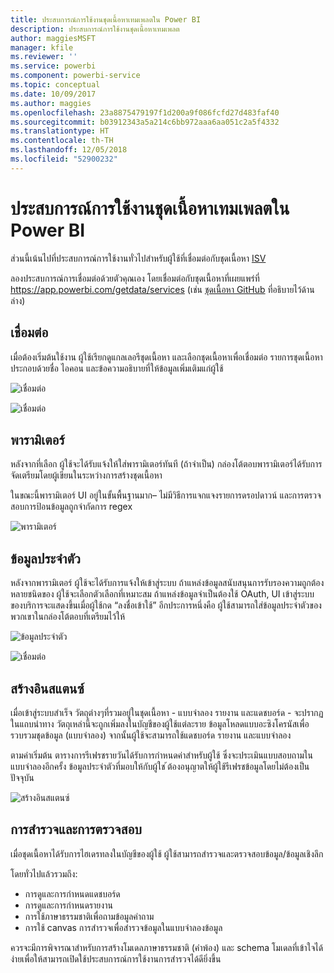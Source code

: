 ```yaml
---
title: ประสบการณ์การใช้งานชุดเนื้อหาเทมเพลตใน Power BI
description: ประสบการณ์การใช้งานชุดเนื้อหาเทมเพลต
author: maggiesMSFT
manager: kfile
ms.reviewer: ''
ms.service: powerbi
ms.component: powerbi-service
ms.topic: conceptual
ms.date: 10/09/2017
ms.author: maggies
ms.openlocfilehash: 23a8875479197f1d200a9f086fcfd27d483faf40
ms.sourcegitcommit: b03912343a5a214c6bb972aaa6aa051c2a5f4332
ms.translationtype: HT
ms.contentlocale: th-TH
ms.lasthandoff: 12/05/2018
ms.locfileid: "52900232"
---
```

# <a name="template-content-pack-experiences-in-power-bi"></a>ประสบการณ์การใช้งานชุดเนื้อหาเทมเพลตใน Power BI
ส่วนนี้เน้นไปที่ประสบการณ์การใช้งานทั่วไปสำหรับผู้ใช้ที่เชื่อมต่อกับชุดเนื้อหา [ISV](service-connect-to-services.md)

ลองประสบการณ์การเชื่อมต่อด้วยตัวคุณเอง โดยเชื่อมต่อกับชุดเนื้อหาที่เผยแพร่ที่ https://app.powerbi.com/getdata/services (เช่น [ชุดเนื้อหา GitHub](https://app.powerbi.com/getdata/services/github) ที่อธิบายไว้ด้านล่าง)

## <a name="connect"></a>เชื่อมต่อ
เมื่อต้องเริ่มต้นใช้งาน ผู้ใช้เรียกดูแกลเลอรีชุดเนื้อหา และเลือกชุดเนื้อหาเพื่อเชื่อมต่อ รายการชุดเนื้อหาประกอบด้วยชื่อ ไอคอน และข้อความอธิบายที่ให้ข้อมูลเพิ่มเติมแก่ผู้ใช้

![เชื่อมต่อ](media/template-content-pack-experience/github_data.png)

![เชื่อมต่อ](media/template-content-pack-experience/github_connect.png)

## <a name="parameters"></a>พารามิเตอร์
หลังจากที่เลือก ผู้ใช้จะได้รับแจ้งให้ใส่พารามิเตอร์ทันที (ถ้าจำเป็น) กล่องโต้ตอบพารามิเตอร์ได้รับการจัดเตรียมโดยผู้เขียนในระหว่างการสร้างชุดเนื้อหา

ในขณะนี้พารามิเตอร์ UI อยู่ในขั้นพื้นฐานมาก– ไม่มีวิธีการแจกแจงรายการดรอปดาวน์ และการตรวจสอบการป้อนข้อมูลถูกจำกัดการ regex

![พารามิเตอร์](media/template-content-pack-experience/github_params.png)

## <a name="credentials"></a>ข้อมูลประจำตัว
หลังจากพารามิเตอร์ ผู้ใช้จะได้รับการแจ้งให้เข้าสู่ระบบ  ถ้าแหล่งข้อมูลสนับสนุนการรับรองความถูกต้องหลายชนิดของ ผู้ใช้จะเลือกตัวเลือกที่เหมาะสม ถ้าแหล่งข้อมูลจำเป็นต้องใช้ OAuth, UI เข้าสู่ระบบของบริการจะแสดงขึ้นเมื่อผู้ใช้กด “ลงชื่อเข้าใช้”  อีกประการหนึ่งคือ ผู้ใช้สามารถใส่ข้อมูลประจำตัวของพวกเขาในกล่องโต้ตอบที่เตรียมไว้ให้

![ข้อมูลประจำตัว](media/template-content-pack-experience/github_login.png)

![เชื่อมต่อ](media/template-content-pack-experience/github_creds2.png)

## <a name="instantiation"></a>สร้างอินสแตนซ์
เมื่อเข้าสู่ระบบสำเร็จ วัตถุต่างๆที่รวมอยู่ในชุดเนื้อหา - แบบจำลอง รายงาน และแดชบอร์ด - จะปรากฏในแถบนำทาง  วัตถุเหล่านี้จะถูกเพิ่มลงในบัญชีของผู้ใช้แต่ละราย  ข้อมูลโหลดแบบอะซิงโครนัสเพื่อรวบรวมชุดข้อมูล (แบบจำลอง)  จากนั้นผู้ใช้จะสามารถใช้แดชบอร์ด รายงาน และแบบจำลอง

ตามค่าเริ่มต้น ตารางการรีเฟรชรายวันได้รับการกำหนดค่าสำหรับผู้ใช้ ซึ่งจะประเมินแบบสอบถามในแบบจำลองอีกครั้ง  ข้อมูลประจำตัวที่มอบให้กับผู้ใช ้ต้องอนุญาตให้ผู้ใช้รีเฟรชข้อมูลโดยไม่ต้องเป็นปัจจุบัน

![สร้างอินสแตนซ์](media/template-content-pack-experience/github_dashboard.png)

## <a name="exploration-and-monitoring"></a>การสำรวจและการตรวจสอบ
เมื่อชุดเนื้อหาได้รับการไฮเดรทลงในบัญชีของผู้ใช้ ผู้ใช้สามารถสำรวจและตรวจสอบข้อมูล/ข้อมูลเชิงลึก

โดยทั่วไปแล้วรวมถึง:

* การดูและการกำหนดแดชบอร์ด
* การดูและการกำหนดรายงาน
* การใช้ภาษาธรรมชาติเพื่อถามข้อมูลคำถาม
* การใช้ canvas การสำรวจเพื่อสำรวจข้อมูลในแบบจำลองข้อมูล

ควรจะมีการพิจารณาสำหรับการสร้างโมเดลภาษาธรรมชาติ (คำพ้อง) และ schema โมเดลที่เข้าใจได้ง่ายเพื่อให้สามารถเปิดใช้ประสบการณ์การใช้งานการสำรวจได้ดียิ่งขึ้น


